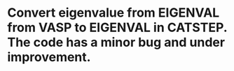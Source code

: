 # Convert eigenvalue from EIGENVAL from VASP to EIGENVAL in CATSTEP. The code has a minor bug and under improvement.
